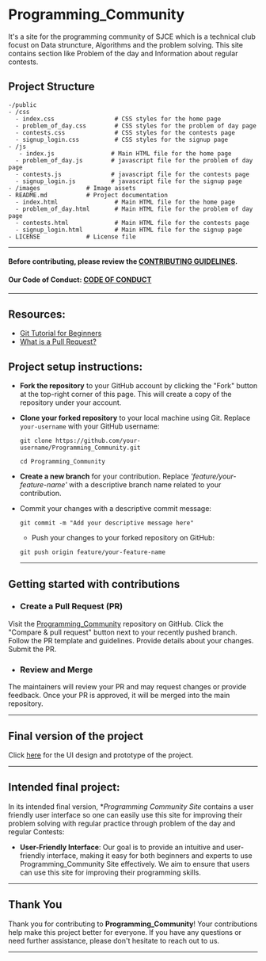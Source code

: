 # Programming_Community
It's a site for the programming community of SJCE which is a technical club focust on Data struncture, Algorithms and the problem solving. This site contains section like Problem of the day and Information about regular contests.


## Project Structure
```
-/public
- /css
  - index.css                 # CSS styles for the home page
  - problem_of_day.css        # CSS styles for the problem of day page
  - contests.css              # CSS styles for the contests page
  - signup_login.css          # CSS styles for the signup page
- /js
   - index.js                # Main HTML file for the home page
  - problem_of_day.js        # javascript file for the problem of day page
  - contests.js              # javascript file for the contests page
  - signup_login.js          # javascript file for the signup page
- /images             # Image assets
- README.md           # Project documentation
  - index.html                # Main HTML file for the home page
  - problem_of_day.html       # Main HTML file for the problem of day page
  - contests.html             # Main HTML file for the contests page
  - signup_login.html         # Main HTML file for the signup page
- LICENSE             # License file 
```

<hr>

#### Before contributing, please review the [CONTRIBUTING GUIDELINES](./CONTRIBUTING.md).
#### Our Code of Conduct:   [CODE OF CONDUCT](./CODE_OF_CONDUCT.md)
<hr>

## Resources:
- [Git Tutorial for Beginners](https://www.youtube.com/watch?v=DVRQoVRzMIY)
- [What is a Pull Request?](https://www.youtube.com/watch?v=8lGpZkjnkt4)


## Project setup instructions:
- **Fork the repository** to your GitHub account by clicking the "Fork" button at the top-right corner of this page. This will create a copy of the repository under your account.
- **Clone your forked repository** to your local machine using Git. Replace `your-username` with your GitHub username:

   ```
   git clone https://github.com/your-username/Programming_Community.git
   
   cd Programming_Community
   ```
- **Create a new branch** for your contribution. Replace *'feature/your-feature-name'* with a descriptive branch name related to your contribution.
- Commit your changes with a descriptive commit message:
  ```
  git commit -m "Add your descriptive message here"
  ```
  - Push your changes to your forked repository on GitHub:
  ```
  git push origin feature/your-feature-name
  ```
  <hr>
## Getting started with contributions

- ### Create a Pull Request (PR)

Visit the [Programming_Community](https://github.com/gdsc-jssstu/Programming_Community) repository on GitHub.
Click the "Compare & pull request" button next to your recently pushed branch.
Follow the PR template and guidelines. Provide details about your changes.
Submit the PR.

- ### Review and Merge

The maintainers will review your PR and may request changes or provide feedback.
Once your PR is approved, it will be merged into the main repository.

<hr>

## Final version of the project

<!--- Place the link to the Figma file inside () --->
Click [here](https://www.figma.com/file/EV6Mko2Gslb5Lg3R5vZ4rn/Programming-Community?type=design&mode=design) for the UI design and prototype of the project.

<hr>

## Intended final project:
In its intended final version, **Programming Community Site* contains a user friendly user interface so one can easily use this site for improving their problem solving with regular practice through problem of the day and regular Contests:

-  **User-Friendly Interface**: Our goal is to provide an intuitive and user-friendly interface, making it easy for both beginners and experts to use Programming_Community Site effectively. We aim to ensure that users can use this site for improving their programming skills.



 <hr>

## Thank You

Thank you for contributing to **Programming_Community**! Your contributions help make this project better for everyone.
If you have any questions or need further assistance, please don't hesitate to reach out to us.

<hr>
